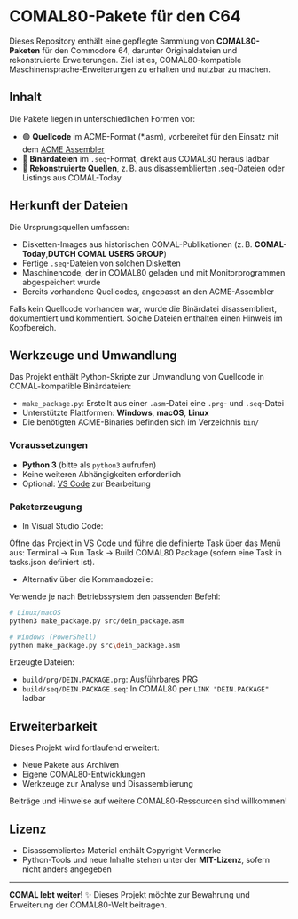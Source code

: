# COMAL80-Pakete für den C64

Dieses Repository enthält eine gepflegte Sammlung von **COMAL80-Paketen** für den Commodore 64, darunter Originaldateien und rekonstruierte Erweiterungen. Ziel ist es, COMAL80-kompatible Maschinensprache-Erweiterungen zu erhalten und nutzbar zu machen.

## Inhalt

Die Pakete liegen in unterschiedlichen Formen vor:

- 🟢 **Quellcode** im ACME-Format (*.asm), vorbereitet für den Einsatz mit dem [ACME Assembler](https://github.com/meonwax/acme)
- 🔵 **Binärdateien** im `.seq`-Format, direkt aus COMAL80 heraus ladbar
- 🔁 **Rekonstruierte Quellen**, z. B. aus disassemblierten .seq-Dateien oder Listings aus COMAL-Today

## Herkunft der Dateien

Die Ursprungsquellen umfassen:

- Disketten-Images aus historischen COMAL-Publikationen (z. B. **COMAL-Today**,**DUTCH COMAL USERS GROUP**)
- Fertige `.seq`-Dateien von solchen Disketten
- Maschinencode, der in COMAL80 geladen und mit Monitorprogrammen abgespeichert wurde
- Bereits vorhandene Quellcodes, angepasst an den ACME-Assembler

Falls kein Quellcode vorhanden war, wurde die Binärdatei disassembliert, dokumentiert und kommentiert. Solche Dateien enthalten einen Hinweis im Kopfbereich.

## Werkzeuge und Umwandlung

Das Projekt enthält Python-Skripte zur Umwandlung von Quellcode in COMAL-kompatible Binärdateien:

- `make_package.py`: Erstellt aus einer `.asm`-Datei eine `.prg`- und `.seq`-Datei
- Unterstützte Plattformen: **Windows**, **macOS**, **Linux**
- Die benötigten ACME-Binaries befinden sich im Verzeichnis `bin/`

### Voraussetzungen

- **Python 3** (bitte als `python3` aufrufen)
- Keine weiteren Abhängigkeiten erforderlich
- Optional: [VS Code](https://code.visualstudio.com/) zur Bearbeitung

### Paketerzeugung

- In Visual Studio Code:

Öffne das Projekt in VS Code und führe die definierte Task über das Menü aus:
Terminal → Run Task → Build COMAL80 Package (sofern eine Task in tasks.json definiert ist).

- Alternativ über die Kommandozeile:

Verwende je nach Betriebssystem den passenden Befehl:

```bash
# Linux/macOS
python3 make_package.py src/dein_package.asm

# Windows (PowerShell)
python make_package.py src\dein_package.asm
```

Erzeugte Dateien:

- `build/prg/DEIN.PACKAGE.prg`: Ausführbares PRG
- `build/seq/DEIN.PACKAGE.seq`: In COMAL80 per `LINK "DEIN.PACKAGE"` ladbar


## Erweiterbarkeit

Dieses Projekt wird fortlaufend erweitert:

- Neue Pakete aus Archiven
- Eigene COMAL80-Entwicklungen
- Werkzeuge zur Analyse und Disassemblierung

Beiträge und Hinweise auf weitere COMAL80-Ressourcen sind willkommen!

## Lizenz

- Disassembliertes Material enthält Copyright-Vermerke
- Python-Tools und neue Inhalte stehen unter der **MIT-Lizenz**, sofern nicht anders angegeben

---

**COMAL lebt weiter!** ✨ Dieses Projekt möchte zur Bewahrung und Erweiterung der COMAL80-Welt beitragen.
